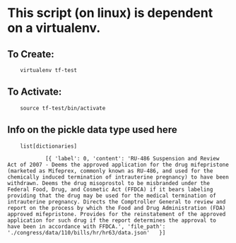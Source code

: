 # This script (on linux) is dependent on a virtualenv. 

## To Create:
        virtualenv tf-test


## To Activate:
        source tf-test/bin/activate



## Info on the pickle data type used here

        list[dictionaries]

                [{ 'label': 0, 'content': 'RU-486 Suspension and Review Act of 2007 - Deems the approved application for the drug mifepristone (marketed as Mifeprex, commonly known as RU-486, and used for the chemically induced termination of intrauterine pregnancy) to have been withdrawn. Deems the drug misoprostol to be misbranded under the Federal Food, Drug, and Cosmetic Act (FFDCA) if it bears labeling providing that the drug may be used for the medical termination of intrauterine pregnancy. Directs the Comptroller General to review and report on the process by which the Food and Drug Administration (FDA) approved mifepristone. Provides for the reinstatement of the approved application for such drug if the report determines the approval to have been in accordance with FFDCA.', 'file_path': './congress/data/110/bills/hr/hr63/data.json'   }]
